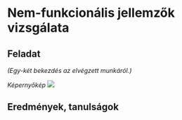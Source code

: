 # Nem-funkcionális jellemzők vizsgálata

## Feladat
_(Egy-két bekezdés az elvégzett munkáról.)_

_Képernyőkép_
![](pic.png)

## Eredmények, tanulságok